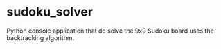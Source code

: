 # sudoku_solver
Python console application that do solve the 9x9 Sudoku board uses the backtracking algorithm.

